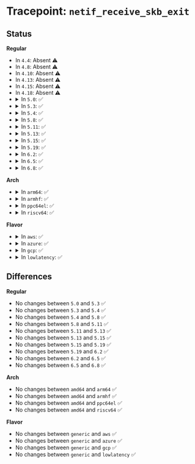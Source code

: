 # Tracepoint: <code>netif_receive_skb_exit</code>

## Status
<b>Regular</b>
<ul>
<li>
In <code>4.4</code>: Absent ⚠️
</li>
<li>
In <code>4.8</code>: Absent ⚠️
</li>
<li>
In <code>4.10</code>: Absent ⚠️
</li>
<li>
In <code>4.13</code>: Absent ⚠️
</li>
<li>
In <code>4.15</code>: Absent ⚠️
</li>
<li>
In <code>4.18</code>: Absent ⚠️
</li>
<li>
<details>
<summary>In <code>5.0</code>: ✅</summary>

Event:

```c
struct trace_event_raw_net_dev_rx_exit_template {
    struct trace_entry ent;
    int ret;
    char __data[0];
};
```
Function:

```c
void trace_event_raw_event_net_dev_rx_exit_template(void *__data, int ret);
```
</details>
</li>
<li>
<details>
<summary>In <code>5.3</code>: ✅</summary>

Event:

```c
struct trace_event_raw_net_dev_rx_exit_template {
    struct trace_entry ent;
    int ret;
    char __data[0];
};
```
Function:

```c
void trace_event_raw_event_net_dev_rx_exit_template(void *__data, int ret);
```
</details>
</li>
<li>
<details>
<summary>In <code>5.4</code>: ✅</summary>

Event:

```c
struct trace_event_raw_net_dev_rx_exit_template {
    struct trace_entry ent;
    int ret;
    char __data[0];
};
```
Function:

```c
void trace_event_raw_event_net_dev_rx_exit_template(void *__data, int ret);
```
</details>
</li>
<li>
<details>
<summary>In <code>5.8</code>: ✅</summary>

Event:

```c
struct trace_event_raw_net_dev_rx_exit_template {
    struct trace_entry ent;
    int ret;
    char __data[0];
};
```
Function:

```c
void trace_event_raw_event_net_dev_rx_exit_template(void *__data, int ret);
```
</details>
</li>
<li>
<details>
<summary>In <code>5.11</code>: ✅</summary>

Event:

```c
struct trace_event_raw_net_dev_rx_exit_template {
    struct trace_entry ent;
    int ret;
    char __data[0];
};
```
Function:

```c
void trace_event_raw_event_net_dev_rx_exit_template(void *__data, int ret);
```
</details>
</li>
<li>
<details>
<summary>In <code>5.13</code>: ✅</summary>

Event:

```c
struct trace_event_raw_net_dev_rx_exit_template {
    struct trace_entry ent;
    int ret;
    char __data[0];
};
```
Function:

```c
void trace_event_raw_event_net_dev_rx_exit_template(void *__data, int ret);
```
</details>
</li>
<li>
<details>
<summary>In <code>5.15</code>: ✅</summary>

Event:

```c
struct trace_event_raw_net_dev_rx_exit_template {
    struct trace_entry ent;
    int ret;
    char __data[0];
};
```
Function:

```c
void trace_event_raw_event_net_dev_rx_exit_template(void *__data, int ret);
```
</details>
</li>
<li>
<details>
<summary>In <code>5.19</code>: ✅</summary>

Event:

```c
struct trace_event_raw_net_dev_rx_exit_template {
    struct trace_entry ent;
    int ret;
    char __data[0];
};
```
Function:

```c
void trace_event_raw_event_net_dev_rx_exit_template(void *__data, int ret);
```
</details>
</li>
<li>
<details>
<summary>In <code>6.2</code>: ✅</summary>

Event:

```c
struct trace_event_raw_net_dev_rx_exit_template {
    struct trace_entry ent;
    int ret;
    char __data[0];
};
```
Function:

```c
void trace_event_raw_event_net_dev_rx_exit_template(void *__data, int ret);
```
</details>
</li>
<li>
<details>
<summary>In <code>6.5</code>: ✅</summary>

Event:

```c
struct trace_event_raw_net_dev_rx_exit_template {
    struct trace_entry ent;
    int ret;
    char __data[0];
};
```
Function:

```c
void trace_event_raw_event_net_dev_rx_exit_template(void *__data, int ret);
```
</details>
</li>
<li>
<details>
<summary>In <code>6.8</code>: ✅</summary>

Event:

```c
struct trace_event_raw_net_dev_rx_exit_template {
    struct trace_entry ent;
    int ret;
    char __data[0];
};
```
Function:

```c
void trace_event_raw_event_net_dev_rx_exit_template(void *__data, int ret);
```
</details>
</li>
</ul>
<b>Arch</b>
<ul>
<li>
<details>
<summary>In <code>arm64</code>: ✅</summary>

Event:

```c
struct trace_event_raw_net_dev_rx_exit_template {
    struct trace_entry ent;
    int ret;
    char __data[0];
};
```
Function:

```c
void trace_event_raw_event_net_dev_rx_exit_template(void *__data, int ret);
```
</details>
</li>
<li>
<details>
<summary>In <code>armhf</code>: ✅</summary>

Event:

```c
struct trace_event_raw_net_dev_rx_exit_template {
    struct trace_entry ent;
    int ret;
    char __data[0];
};
```
Function:

```c
void trace_event_raw_event_net_dev_rx_exit_template(void *__data, int ret);
```
</details>
</li>
<li>
<details>
<summary>In <code>ppc64el</code>: ✅</summary>

Event:

```c
struct trace_event_raw_net_dev_rx_exit_template {
    struct trace_entry ent;
    int ret;
    char __data[0];
};
```
Function:

```c
void trace_event_raw_event_net_dev_rx_exit_template(void *__data, int ret);
```
</details>
</li>
<li>
<details>
<summary>In <code>riscv64</code>: ✅</summary>

Event:

```c
struct trace_event_raw_net_dev_rx_exit_template {
    struct trace_entry ent;
    int ret;
    char __data[0];
};
```
Function:

```c
void trace_event_raw_event_net_dev_rx_exit_template(void *__data, int ret);
```
</details>
</li>
</ul>
<b>Flavor</b>
<ul>
<li>
<details>
<summary>In <code>aws</code>: ✅</summary>

Event:

```c
struct trace_event_raw_net_dev_rx_exit_template {
    struct trace_entry ent;
    int ret;
    char __data[0];
};
```
Function:

```c
void trace_event_raw_event_net_dev_rx_exit_template(void *__data, int ret);
```
</details>
</li>
<li>
<details>
<summary>In <code>azure</code>: ✅</summary>

Event:

```c
struct trace_event_raw_net_dev_rx_exit_template {
    struct trace_entry ent;
    int ret;
    char __data[0];
};
```
Function:

```c
void trace_event_raw_event_net_dev_rx_exit_template(void *__data, int ret);
```
</details>
</li>
<li>
<details>
<summary>In <code>gcp</code>: ✅</summary>

Event:

```c
struct trace_event_raw_net_dev_rx_exit_template {
    struct trace_entry ent;
    int ret;
    char __data[0];
};
```
Function:

```c
void trace_event_raw_event_net_dev_rx_exit_template(void *__data, int ret);
```
</details>
</li>
<li>
<details>
<summary>In <code>lowlatency</code>: ✅</summary>

Event:

```c
struct trace_event_raw_net_dev_rx_exit_template {
    struct trace_entry ent;
    int ret;
    char __data[0];
};
```
Function:

```c
void trace_event_raw_event_net_dev_rx_exit_template(void *__data, int ret);
```
</details>
</li>
</ul>

## Differences
<b>Regular</b>
<ul>
<li>
No changes between <code>5.0</code> and <code>5.3</code> ✅
</li>
<li>
No changes between <code>5.3</code> and <code>5.4</code> ✅
</li>
<li>
No changes between <code>5.4</code> and <code>5.8</code> ✅
</li>
<li>
No changes between <code>5.8</code> and <code>5.11</code> ✅
</li>
<li>
No changes between <code>5.11</code> and <code>5.13</code> ✅
</li>
<li>
No changes between <code>5.13</code> and <code>5.15</code> ✅
</li>
<li>
No changes between <code>5.15</code> and <code>5.19</code> ✅
</li>
<li>
No changes between <code>5.19</code> and <code>6.2</code> ✅
</li>
<li>
No changes between <code>6.2</code> and <code>6.5</code> ✅
</li>
<li>
No changes between <code>6.5</code> and <code>6.8</code> ✅
</li>
</ul>
<b>Arch</b>
<ul>
<li>
No changes between <code>amd64</code> and <code>arm64</code> ✅
</li>
<li>
No changes between <code>amd64</code> and <code>armhf</code> ✅
</li>
<li>
No changes between <code>amd64</code> and <code>ppc64el</code> ✅
</li>
<li>
No changes between <code>amd64</code> and <code>riscv64</code> ✅
</li>
</ul>
<b>Flavor</b>
<ul>
<li>
No changes between <code>generic</code> and <code>aws</code> ✅
</li>
<li>
No changes between <code>generic</code> and <code>azure</code> ✅
</li>
<li>
No changes between <code>generic</code> and <code>gcp</code> ✅
</li>
<li>
No changes between <code>generic</code> and <code>lowlatency</code> ✅
</li>
</ul>
